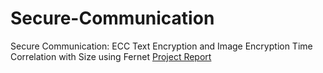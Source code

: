 # Secure-Communication
Secure Communication: ECC Text Encryption and Image Encryption Time Correlation with Size using Fernet
[Project Report ]([url](https://www.canva.com/design/DAFhXh-VpqQ/XuQc0WD5S_YI3PCDWEbaEg/view?utm_content=DAFhXh-VpqQ&utm_campaign=designshare&utm_medium=link&utm_source=publishsharelink)https://www.canva.com/design/DAFhXh-VpqQ/XuQc0WD5S_YI3PCDWEbaEg/view?utm_content=DAFhXh-VpqQ&utm_campaign=designshare&utm_medium=link&utm_source=publishsharelink)
